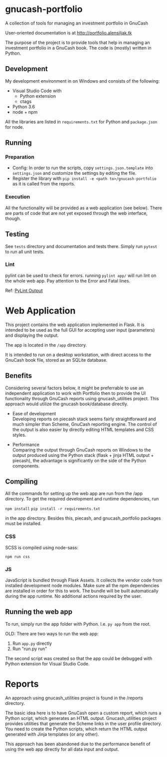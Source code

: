 # gnucash-portfolio

A collection of tools for managing an investment portfolio in GnuCash

User-oriented documentation is at http://portfolio.alensiljak.tk

The purpose of the project is to provide tools that help in managing an investment portfolio in a GnuCash book.
The code is (mostly) written in Python.

## Development

My development environment in on Windows and consists of the following:

- Visual Studio Code with
  - Python extension
  - ctags
- Python 3.6
- node + npm

All the libraries are listed in `requirements.txt` for Python and `package.json` for node.

## Running

### Preparation

- Config: In order to run the scripts, copy `settings.json.template` into `settings.json` and customize the settings by editing the file.
- Register the library with ```pip install -e <path to>/gnucash-portfolio``` as it is called from the reports.

### Execution

All the functionality will be provided as a web application (see below). There are parts of code that are not yet exposed through the web interface, though.

## Testing

See `tests` directory and documentation and tests there.
Simply run `pytest` to run all unit tests.

### Lint

pylint can be used to check for errors.
running `pylint app/` will run lint on the whole web app.
Pay attention to the Error and Fatal lines.

Ref: [PyLint Output](https://docs.pylint.org/en/1.6.0/output.html)

# Web Application

This project contains the web application implemented in Flask. It is intended to be used as the full GUI for accepting user input (parameters) and displaying the output.

The app is located in the `/app` directory.

It is intended to run on a desktop workstation, with direct access to the GnuCash book file, stored as an SQLite database.

## Benefits

Considering several factors below, it might be preferrable to use an independent application to work with Portfolio then to provide the UI functionality through GnuCash reports using gnucash_utilities project. This approach would utilize the gnucash book/database directly.

- Ease of development  
Developing reports on piecash stack seems fairly straightforward and much simpler than Scheme, GnuCash reporting engine. The control of the output is also easier by directly editing HTML templates and CSS styles.

- Performance  
Comparing the output through GnuCash reports on Windows to the output produced using the Python stack (flask + jinja HTML output + piecash), the advantage is significantly on the side of the Python components.

## Compiling

All the commands for setting up the web app are run from the /app directory.
To get the required development and runtime dependencies, run

`npm install`
`pip install -r requirements.txt`

in the app directory.
Besides this, piecash, and gnucash_portfolio packages must be installed.

### CSS

SCSS is compiled using node-sass:

`npm run css`

### JS

JavaScript is bundled through Flask Assets. It collects the vendor code from installed development node modules. Make sure all the npm dependencies are installed in order for this to work.
The bundle will be built automatically during the app runtime. No additional actions required by the user.

## Running the web app

To run, simply run the app folder with Python. I.e. `py app` from the root.

OLD: There are two ways to run the web app:

1. Run `app.py` directly
2. Run "run.py run"

The second script was created so that the app could be debugged with Python extension for Visual Studio Code.

# Reports

An approach using gnucash_utilities project is found in the /reports directory.

The basic idea here is to have GnuCash open a custom report, which runs a Python script, which generates an HTML output.
Gnucash_utilities project provides utilities that generate the Scheme links in the user profile directory. You need to create the Python scripts, which return the HTML output generated with Jinja templates (or any other).

This approach has been abandoned due to the performance benefit of using the web app directly for all data input and output.
